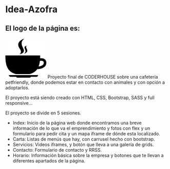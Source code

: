 # Idea-Azofra
<h2> El logo de la página es: </h2>
<img src=https://github.com/Reeeeiich/Idea-Azofra/blob/master/Proyecto/img/taza-de-cafe-caliente-redondeada-en-un-plato-de-vista-lateral.png alt="taza"
<p> Proyecto final de CODERHOUSE sobre una cafetería petfriendly, donde podemos estar en contacto con animales y con opción a adoptarlos. </p>
<p>El proyecto está siendo creado con HTML, CSS, Bootstrap, SASS y full responsive...</p> 
<p>El proyecto se divide en 5 sesiones.</p>
<ul>
  <li>Index: Inicio de la página web donde encontramos una breve información de lo que va el emprendimiento y fotos con flex y un formulario para pedir cita y un mapa iframe de dónde esta localizado.</li> 
  <li>Carta: Listas de menús que hay, con carrusel hecho con bootstrap. </li>
  <li>Servicios: Videos iframes, y botón que lleva a una galería de grids. </li>
  <li>Contacto: Formulario de contacto y RRSS. </li>
  <li>Horario: Información básica sobre la empresa y botones que te llevan a diferentes apartados de la página. </li>
</ul>
